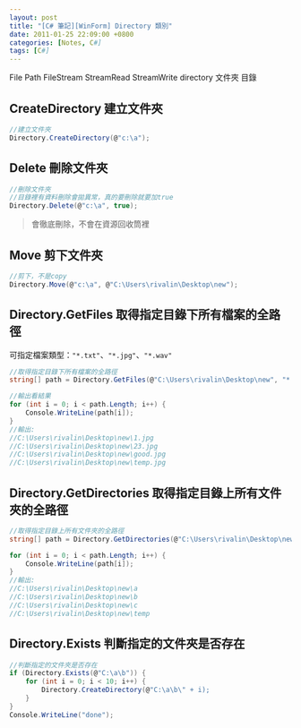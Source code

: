```yaml
---
layout: post
title: "[C# 筆記][WinForm] Directory 類別"
date: 2011-01-25 22:09:00 +0800
categories: [Notes, C#]
tags: [C#]
---
```


File Path FileStream StreamRead StreamWrite
directory 文件夾 目錄

## CreateDirectory 建立文件夾
```c#
//建立文件夾
Directory.CreateDirectory(@"c:\a");
```

## Delete 刪除文件夾
```c#
//刪除文件夾
//目錄裡有資料刪除會拋異常，真的要刪除就要加true
Directory.Delete(@"c:\a", true); 
```
> 會徹底刪除，不會在資源回收筒裡

## Move 剪下文件夾
```c#
//剪下，不是copy
Directory.Move(@"c:\a", @"C:\Users\rivalin\Desktop\new");
```

## Directory.GetFiles 取得指定目錄下所有檔案的全路徑
可指定檔案類型：`"*.txt"`、`"*.jpg"`、`"*.wav"`
```c#
//取得指定目錄下所有檔案的全路徑
string[] path = Directory.GetFiles(@"C:\Users\rivalin\Desktop\new", "*.jpg"); //"*.txt"

//輸出看結果
for (int i = 0; i < path.Length; i++) {
    Console.WriteLine(path[i]);
}
//輸出:
//C:\Users\rivalin\Desktop\new\1.jpg
//C:\Users\rivalin\Desktop\new\23.jpg
//C:\Users\rivalin\Desktop\new\good.jpg
//C:\Users\rivalin\Desktop\new\temp.jpg
```
## Directory.GetDirectories 取得指定目錄上所有文件夾的全路徑
```c#
//取得指定目錄上所有文件夾的全路徑
string[] path = Directory.GetDirectories(@"C:\Users\rivalin\Desktop\new");

for (int i = 0; i < path.Length; i++) {
    Console.WriteLine(path[i]);
}
//輸出:
//C:\Users\rivalin\Desktop\new\a
//C:\Users\rivalin\Desktop\new\b
//C:\Users\rivalin\Desktop\new\c
//C:\Users\rivalin\Desktop\new\temp
```

## Directory.Exists 判斷指定的文件夾是否存在
```c#
//判斷指定的文件夾是否存在
if (Directory.Exists(@"C:\a\b")) {
    for (int i = 0; i < 10; i++) {
        Directory.CreateDirectory(@"C:\a\b\" + i);
    }
}
Console.WriteLine("done");
```